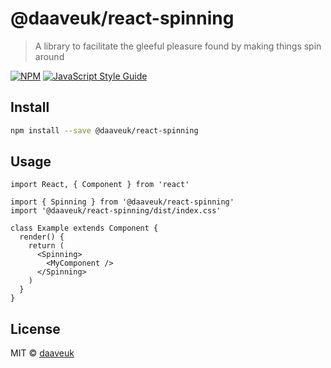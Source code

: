 # @daaveuk/react-spinning

> A library to facilitate the gleeful pleasure found by making things spin around

[![NPM](https://img.shields.io/npm/v/@daaveuk/react-spinning.svg)](https://www.npmjs.com/package/@daaveuk/react-spinning) [![JavaScript Style Guide](https://img.shields.io/badge/code_style-standard-brightgreen.svg)](https://standardjs.com)

## Install

```bash
npm install --save @daaveuk/react-spinning
```

## Usage

```tsx
import React, { Component } from 'react'

import { Spinning } from '@daaveuk/react-spinning'
import '@daaveuk/react-spinning/dist/index.css'

class Example extends Component {
  render() {
    return (
      <Spinning>
        <MyComponent />
      </Spinning>
    )
  }
}
```

## License

MIT © [daaveuk](https://github.com/daaveuk)
